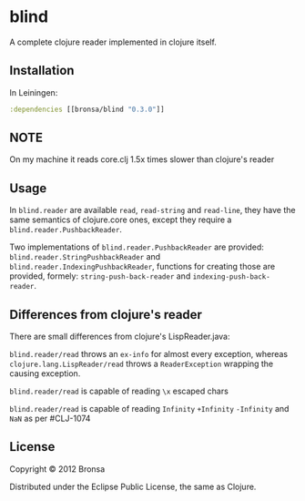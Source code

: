 # blind

A complete clojure reader implemented in clojure itself.

## Installation

In Leiningen:

```clojure
:dependencies [[bronsa/blind "0.3.0"]]
```

## NOTE

On my machine it reads core.clj 1.5x times slower than clojure's reader

## Usage

In `blind.reader` are available `read`, `read-string` and `read-line`, they have the same semantics of clojure.core ones, except they require a `blind.reader.PushbackReader`.

Two implementations of `blind.reader.PushbackReader` are provided:  `blind.reader.StringPushbackReader` and `blind.reader.IndexingPushbackReader`, functions for creating those are provided, formely: `string-push-back-reader` and `indexing-push-back-reader`.

## Differences from clojure's reader

There are small differences from clojure's LispReader.java:

`blind.reader/read` throws an `ex-info` for almost every exception, whereas `clojure.lang.LispReader/read` throws a `ReaderException` wrapping the causing exception.

`blind.reader/read` is capable of reading `\x` escaped chars

`blind.reader/read` is capable of reading `Infinity` `+Infinity` `-Infinity` and `NaN` as per #CLJ-1074

## License

Copyright © 2012 Bronsa

Distributed under the Eclipse Public License, the same as Clojure.
